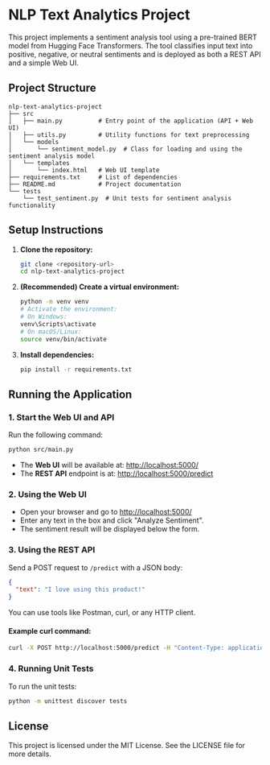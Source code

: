 # NLP Text Analytics Project

This project implements a sentiment analysis tool using a pre-trained BERT model from Hugging Face Transformers. The tool classifies input text into positive, negative, or neutral sentiments and is deployed as both a REST API and a simple Web UI.

## Project Structure

```
nlp-text-analytics-project
├── src
│   ├── main.py          # Entry point of the application (API + Web UI)
│   ├── utils.py         # Utility functions for text preprocessing
│   └── models
│       └── sentiment_model.py  # Class for loading and using the sentiment analysis model
│   └── templates
│       └── index.html   # Web UI template
├── requirements.txt     # List of dependencies
├── README.md            # Project documentation
└── tests
    └── test_sentiment.py  # Unit tests for sentiment analysis functionality
```

## Setup Instructions

1. **Clone the repository:**
   ```sh
   git clone <repository-url>
   cd nlp-text-analytics-project
   ```

2. **(Recommended) Create a virtual environment:**
   ```sh
   python -m venv venv
   # Activate the environment:
   # On Windows:
   venv\Scripts\activate
   # On macOS/Linux:
   source venv/bin/activate
   ```

3. **Install dependencies:**
   ```sh
   pip install -r requirements.txt
   ```

## Running the Application

### 1. **Start the Web UI and API**

Run the following command:
```sh
python src/main.py
```

- The **Web UI** will be available at: [http://localhost:5000/](http://localhost:5000/)
- The **REST API** endpoint is at: [http://localhost:5000/predict](http://localhost:5000/predict)

### 2. **Using the Web UI**
- Open your browser and go to [http://localhost:5000/](http://localhost:5000/)
- Enter any text in the box and click "Analyze Sentiment".
- The sentiment result will be displayed below the form.

### 3. **Using the REST API**
Send a POST request to `/predict` with a JSON body:
```json
{
  "text": "I love using this product!"
}
```
You can use tools like Postman, curl, or any HTTP client.

#### Example curl command:
```sh
curl -X POST http://localhost:5000/predict -H "Content-Type: application/json" -d "{\"text\": \"I love using this product!\"}"
```

### 4. **Running Unit Tests**

To run the unit tests:
```sh
python -m unittest discover tests
```

## License

This project is licensed under the MIT License. See the LICENSE file for more details.